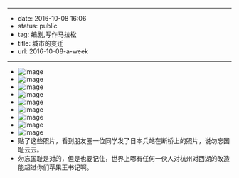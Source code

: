 - --
- date: 2016-10-08 16:06
- status: public
- tag: 编剧,写作马拉松
- title: 城市的变迁
- url: 2016-10-08-a-week
- --
- ![Image](/_image/2016-10-08/6339016642882050070.jpg)
- ![Image](/_image/2016-10-08/6339016647177017367.jpg)
- ![Image](/_image/2016-10-08/6339016647177017368.jpg)
- ![Image](/_image/2016-10-08/6339016647177017369.jpg)
- ![Image](/_image/2016-10-08/6339016651471984666.jpg)
- ![Image](/_image/2016-10-08/6339016651471984669.jpg)
- ![Image](/_image/2016-10-08/6339016655766951968.jpg)
- ![Image](/_image/2016-10-08/6339016664356886564.jpg)
- ![Image](/_image/2016-10-08/6339016664356886565.jpg)
- 贴了这些照片，看到朋友圈一位同学发了日本兵站在断桥上的照片，说勿忘国耻云云。
- 勿忘国耻是对的，但是也要记住，世界上哪有任何一伙人对杭州对西湖的改造能超过你们苹果王书记啊。
